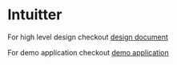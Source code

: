 # Intuitter

For high level design checkout [design document](design.md)

For demo application checkout [demo application](demo.md)
